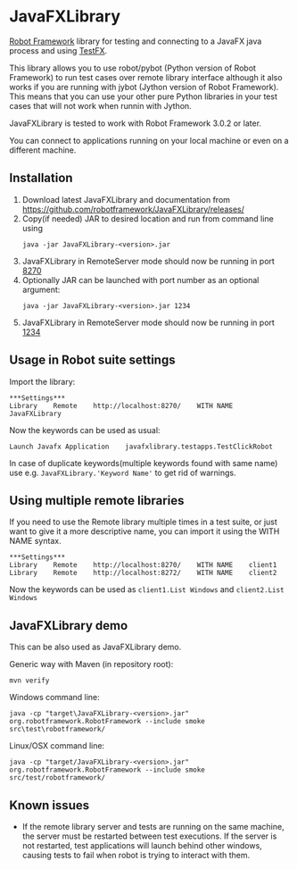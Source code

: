 # JavaFXLibrary

[Robot Framework](http://robotframework.org) library for testing and connecting to a JavaFX java process and using [TestFX](https://github.com/TestFX/TestFX).

This library allows you to use robot/pybot (Python version of Robot Framework) to run test cases over remote library interface although it also works if you are running with jybot (Jython version of Robot Framework). This means that you can use your other pure Python libraries in your test cases that will not work when runnin with Jython.

JavaFXLibrary is tested to work with Robot Framework 3.0.2 or later.

You can connect to applications running on your local machine or even on a different machine.


## Installation

1. Download latest JavaFXLibrary and documentation from https://github.com/robotframework/JavaFXLibrary/releases/
2. Copy(if needed) JAR to desired location and run from command line using
    ```
    java -jar JavaFXLibrary-<version>.jar

    ```
3. JavaFXLibrary in RemoteServer mode should now be running in port [8270](http://localhost:8270)
4. Optionally JAR can be launched with port number as an optional argument:
    ```
    java -jar JavaFXLibrary-<version>.jar 1234
    ```
5. JavaFXLibrary in RemoteServer mode should now be running in port [1234](http://localhost:1234)

## Usage in Robot suite settings

Import the library:
```
***Settings***
Library    Remote    http://localhost:8270/    WITH NAME    JavaFXLibrary
```
Now the keywords can be used as usual:
```
Launch Javafx Application    javafxlibrary.testapps.TestClickRobot
```

In case of duplicate keywords(multiple keywords found with same name) use e.g. `JavaFXLibrary.'Keyword Name'` to get rid of warnings.

## Using multiple remote libraries

If you need to use the Remote library multiple times in a test suite, or just want to give it a more descriptive name, you can import it using the WITH NAME syntax.
```
***Settings***
Library    Remote    http://localhost:8270/    WITH NAME    client1
Library    Remote    http://localhost:8272/    WITH NAME    client2
```

Now the keywords can be used as `client1.List Windows` and `client2.List Windows`


## JavaFXLibrary demo

This can be also used as JavaFXLibrary demo.

Generic way with Maven (in repository root):
```
mvn verify
```

Windows command line:
```
java -cp "target\JavaFXLibrary-<version>.jar"  org.robotframework.RobotFramework --include smoke src\test\robotframework/
```

Linux/OSX command line:
```
java -cp "target/JavaFXLibrary-<version>.jar"  org.robotframework.RobotFramework --include smoke src/test/robotframework/

```

## Known issues

* If the remote library server and tests are running on the same machine, the server must be restarted between test executions. If the server is not restarted, test applications will launch behind other windows, causing tests to fail when robot is trying to interact with them.
